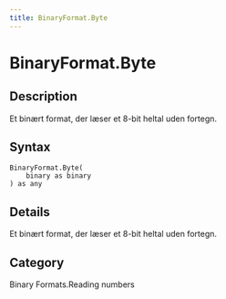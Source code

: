 ```yaml
---
title: BinaryFormat.Byte
---
```


# BinaryFormat.Byte


## Description

Et binært format, der læser et 8-bit heltal uden fortegn.


## Syntax

```powerquery
BinaryFormat.Byte(
    binary as binary
) as any
```


## Details

Et binært format, der læser et 8-bit heltal uden fortegn.



## Category
Binary Formats.Reading numbers
